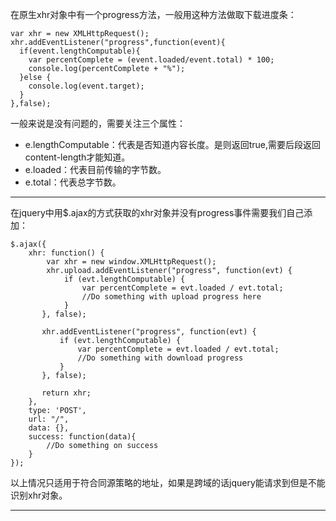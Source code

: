 在原生xhr对象中有一个progress方法，一般用这种方法做取下载进度条：

```
var xhr = new XMLHttpRequest();
xhr.addEventListener("progress",function(event){
  if(event.lengthComputable){
    var percentComplete = (event.loaded/event.total) * 100;
    console.log(percentComplete + "%");
  }else {
    console.log(event.target);
  }
},false);
```

一般来说是没有问题的，需要关注三个属性：
- e.lengthComputable：代表是否知道内容长度。是则返回true,需要后段返回content-length才能知道。
- e.loaded：代表目前传输的字节数。
- e.total：代表总字节数。

-------
在jquery中用$.ajax的方式获取的xhr对象并没有progress事件需要我们自己添加：
```
$.ajax({
    xhr: function() {
        var xhr = new window.XMLHttpRequest();
        xhr.upload.addEventListener("progress", function(evt) {
            if (evt.lengthComputable) {
                var percentComplete = evt.loaded / evt.total;
                //Do something with upload progress here
            }
       }, false);

       xhr.addEventListener("progress", function(evt) {
           if (evt.lengthComputable) {
               var percentComplete = evt.loaded / evt.total;
               //Do something with download progress
           }
       }, false);

       return xhr;
    },
    type: 'POST',
    url: "/",
    data: {},
    success: function(data){
        //Do something on success
    }
});
```
以上情况只适用于符合同源策略的地址，如果是跨域的话jquery能请求到但是不能识别xhr对象。

-----
